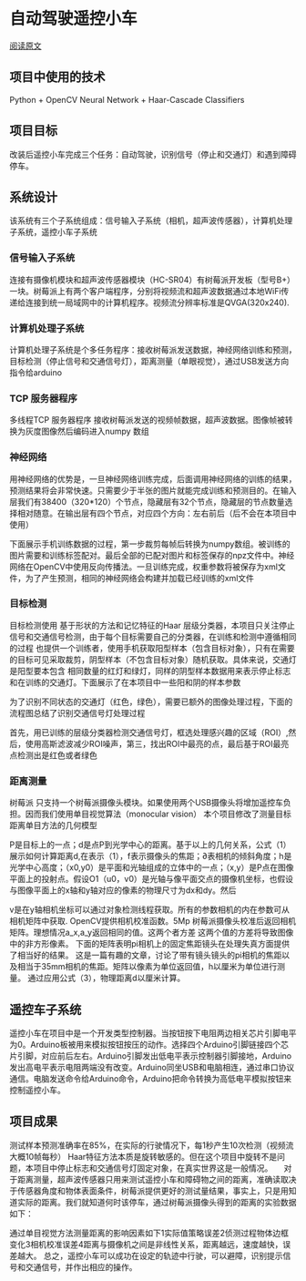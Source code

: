 # 自动驾驶遥控小车
[阅读原文](https://zhengludwig.wordpress.com/projects/self-driving-rc-car/)

## 项目中使用的技术

Python + OpenCV Neural Network + Haar-Cascade Classifiers

## 项目目标 
改装后遥控小车完成三个任务：自动驾驶，识别信号（停止和交通灯）和遇到障碍停车。
## 系统设计
该系统有三个子系统组成：信号输入子系统（相机，超声波传感器），计算机处理子系统，遥控小车子系统







### 信号输入子系统
连接有摄像机模块和超声波传感器模块（HC-SR04）有树莓派开发板（型号B+）一块。树莓派上有两个客户端程序，分别将视频流和超声波数据通过本地WiFi传递给连接到统一局域网中的计算机程序。视频流分辨率标准是QVGA(320x240).

### 计算机处理子系统
计算机处理子系统是个多任务程序：接收树莓派发送数据，神经网络训练和预测，目标检测（停止信号和交通信号灯），距离测量（单眼视觉），通过USB发送方向指令给arduino

### TCP 服务器程序
多线程TCP 服务器程序 接收树莓派发送的视频帧数据，超声波数据。图像帧被转换为灰度图像然后编码进入numpy 数组

### 神经网络
用神经网络的优势是，一旦神经网络训练完成，后面调用神经网络的训练的结果，预测结果将会非常快速。只需要少于半张的图片就能完成训练和预测目的。在输入层我们有38400（320*120）个节点，隐藏层有32个节点，隐藏层的节点数量选择相对随意。在输出层有四个节点，对应四个方向：左右前后（后不会在本项目中使用）

下面展示手机训练数据的过程，第一步裁剪每帧后转换为numpy数组。被训练的图片需要和训练标签配对。最后全部的已配对图片和标签保存的npz文件中。神经网络在OpenCV中使用反向传播法。一旦训练完成，权重参数将被保存为xml文件，为了产生预测，相同的神经网络会构建并加载已经训练的xml文件

### 目标检测
目标检测使用 基于形状的方法和记忆特征的Haar 层级分类器，本项目只关注停止信号和交通信号检测，由于每个目标需要自己的分类器，在训练和检测中遵循相同的过程
也提供一个训练者，使用手机获取阳型样本（包含目标对象），只有在需要的目标可见采取裁剪，阴型样本（不包含目标对象）随机获取。具体来说，交通灯是阳型要本包含 相同数量的红灯和绿灯，同样的阴型样本数据用来表示停止标志和在训练的交通灯。下面展示了在本项目中一些阳和阴的样本参数

为了识别不同状态的交通灯（红色，绿色），需要已额外的图像处理过程，下面的流程图总结了识别交通信号灯处理过程

首先，用已训练的层级分类器检测交通信号灯，框选处理感兴趣的区域（ROI）,然后，使用高斯滤波减少ROI噪声，第三，找出ROI中最亮的点，最后基于ROI最亮点检测出是红色或者绿色
### 距离测量
树莓派 只支持一个树莓派摄像头模块。如果使用两个USB摄像头将增加遥控车负担。因而我们使用单目视觉算法（monocular vision）
本个项目修改了测量目标距离单目方法的几何模型

P是目标上的一点；d是点P到光学中心的距离。基于以上的几何关系，公式（1）展示如何计算距离d,在表示（1），f表示摄像头的焦距；∂表相机的倾斜角度；h是光学中心高度；（x0,y0）是平面和光轴组成的立体中的一点；（x,y）是P点在图像平面上的投射点。假设O1（u0，v0）是光轴与像平面交点的摄像机坐标，也假设与图像平面上的x轴和y轴对应的像素的物理尺寸为dx和dy。然后

v是在y轴相机坐标可以通过对象检测线程获取。所有的参数相机的内在参数可从相机矩阵中获取.
OpenCV提供相机校准函数。5Mp 树莓派摄像头校准后返回相机矩阵。理想情况a_x,a_y返回相同的值。这两个者方差
这两个值的方差将导致图像中的非方形像素。 下面的矩阵表明pi相机上的固定焦距镜头在处理失真方面提供了相当好的结果。 这是一篇有趣的文章，讨论了带有镜头镜头的pi相机的焦距以及相当于35mm相机的焦距。矩阵以像素为单位返回值，h以厘米为单位进行测量。 通过应用公式（3），物理距离d以厘米计算。

## 遥控车子系统
遥控小车在项目中是一个开发类型控制器。当按钮按下电阻两边相关芯片引脚电平为0。Arduino板被用来模拟按钮按压的动作。选择四个Arduino引脚链接四个芯片引脚，对应前后左右。Arduino引脚发出低电平表示控制器引脚接地，Arduino发出高电平表示电阻两端没有改变。Arduino同坐USB和电脑相连，通过串口协议通信。电脑发送命令给Arduino命令，Arduino把命令转换为高低电平模拟按钮来控制遥控小车。
## 项目成果
测试样本预测准确率在85%，在实际的行驶情况下，每1秒产生10次检测（视频流大概10帧每秒）
Haar特征方法本质是旋转敏感的。但在这个项目中旋转不是问题，本项目中停止标志和交通信号灯固定对象，在真实世界这是一般情况。
   
对于距离测量，超声波传感器只用来测试遥控小车和障碍物之间的距离，准确读取决于传感器角度和物体表面条件，树莓派提供更好的测试量结果，事实上，只是用知道实际的距离。我们就知道何时该停车，通过树莓派摄像头得到的距离的实验数据如下：

通过单目视觉方法测量距离的影响因素如下1实际值策略误差2侦测过程物体边框变化3相机校准误差4距离与摄像机之间是非线性关系，距离越远，速度越快，误差越大。 
总之，遥控小车可以成功在设定的轨迹中行驶，可以避障，识别提示信号和交通信号，并作出相应的操作。


